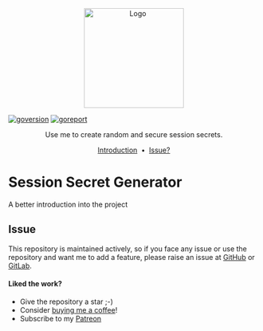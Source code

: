 <div align="center">
    <img src="images/gen-secrets.png" alt="Logo" width="200" height="200" />
</div>

[![goversion]](https://gitlab.com/t0nyandre/go-session-secret-generator)
[![goreport]](https://goreportcard.com/report/github.com/t0nyandre/go-session-secret-generator)

<p align="center">
  Use me to create random and secure session secrets.
</p>

<p align="center">
    <a href="#session-secret-generator">Introduction</a> &nbsp;&bull;&nbsp;
    <a href="#issue">Issue?</a>
</p>

# Session Secret Generator

A better introduction into the project

## Issue
This repository is maintained actively, so if you face any issue or use the repository and want me to add a feature, please raise an issue at [GitHub](https://github.com/t0nyandre/go-session-secret-generator/issues/new) or [GitLab](https://gitlab.com/t0nyandre/go-session-secret-generator/-/issues/new).

#### Liked the work?
- Give the repository a star ;-)
- Consider [buying me a coffee](https://www.buymeacoffee.com/t0nyandre)!
- Subscribe to my [Patreon](https://patreon.com/t0nyandre)



[goversion]: https://img.shields.io/github/go-mod/go-version/t0nyandre/go-session-secret-generator.svg
[goreport]: https://goreportcard.com/badge/github.com/nanomsg/mangos
